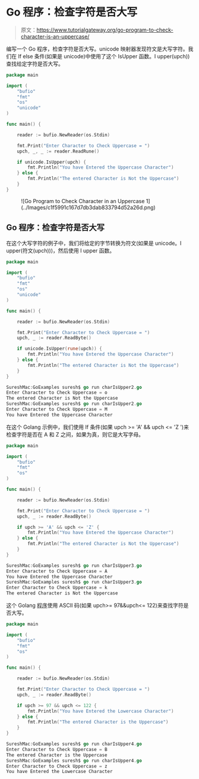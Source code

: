 # Go 程序：检查字符是否大写

> 原文：<https://www.tutorialgateway.org/go-program-to-check-character-is-an-uppercase/>

编写一个 Go 程序，检查字符是否大写。unicode 映射器发现符文是大写字符。我们在 If else 条件(如果是 unicode)中使用了这个 IsUpper 函数。I upper(upch))查找给定字符是否大写。

```go
package main

import (
    "bufio"
    "fmt"
    "os"
    "unicode"
)

func main() {

    reader := bufio.NewReader(os.Stdin)

    fmt.Print("Enter Character to Check Uppercase = ")
    upch, _, _ := reader.ReadRune()

    if unicode.IsUpper(upch) {
        fmt.Println("You have Entered the Uppercase Character")
    } else {
        fmt.Println("The entered Character is Not the Uppercase")
    }
}
```

<figure class="wp-block-image size-large">![Go Program to Check Character in an Uppercase 1](../Images/c1f5991c167d7db3dab833794d52a26d.png)</figure>

## Go 程序：检查字符是否大写

在这个大写字符的例子中，我们将给定的字节转换为符文(如果是 unicode。I upper(符文(upch)))，然后使用 I upper 函数。

```go
package main

import (
    "bufio"
    "fmt"
    "os"
    "unicode"
)

func main() {

    reader := bufio.NewReader(os.Stdin)

    fmt.Print("Enter Character to Check Uppercase = ")
    upch, _ := reader.ReadByte()

    if unicode.IsUpper(rune(upch)) {
        fmt.Println("You have Entered the Uppercase Character")
    } else {
        fmt.Println("The entered Character is Not the Uppercase")
    }
}
```

```go
SureshMac:GoExamples suresh$ go run charIsUpper2.go
Enter Character to Check Uppercase = o
The entered Character is Not the Uppercase
SureshMac:GoExamples suresh$ go run charIsUpper2.go
Enter Character to Check Uppercase = M
You have Entered the Uppercase Character
```

在这个 Golang 示例中，我们使用 If 条件(如果 upch >= 'A' && upch <= 'Z ')来检查字符是否在 A 和 Z 之间，如果为真，则它是大写字母。

```go
package main

import (
    "bufio"
    "fmt"
    "os"
)

func main() {

    reader := bufio.NewReader(os.Stdin)

    fmt.Print("Enter Character to Check Uppercase = ")
    upch, _ := reader.ReadByte()

    if upch >= 'A' && upch <= 'Z' {
        fmt.Println("You have Entered the Uppercase Character")
    } else {
        fmt.Println("The entered Character is Not the Uppercase")
    }
}
```

```go
SureshMac:GoExamples suresh$ go run charIsUpper3.go
Enter Character to Check Uppercase = A
You have Entered the Uppercase Character
SureshMac:GoExamples suresh$ go run charIsUpper3.go
Enter Character to Check Uppercase = k
The entered Character is Not the Uppercase
```

这个 Golang [程序](https://www.tutorialgateway.org/go-programs/)使用 ASCII 码(如果 upch>= 97&&upch<= 122)来查找字符是否大写。

```go
package main

import (
    "bufio"
    "fmt"
    "os"
)

func main() {

    reader := bufio.NewReader(os.Stdin)

    fmt.Print("Enter Character to Check Uppercase = ")
    upch, _ := reader.ReadByte()

    if upch >= 97 && upch <= 122 {
        fmt.Println("You have Entered the Lowercase Character")
    } else {
        fmt.Println("The entered Character is the Uppercase")
    }
}
```

```go
SureshMac:GoExamples suresh$ go run charIsUpper4.go
Enter Character to Check Uppercase = B
The entered Character is the Uppercase
SureshMac:GoExamples suresh$ go run charIsUpper4.go
Enter Character to Check Uppercase = z
You have Entered the Lowercase Character
```